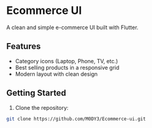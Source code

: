 # Ecommerce UI

A clean and simple e-commerce UI built with Flutter.

## Features
- Category icons (Laptop, Phone, TV, etc.)
- Best selling products in a responsive grid
- Modern layout with clean design

## Getting Started

1. Clone the repository:
```bash
git clone https://github.com/M0DY3/Ecommerce-ui.git

